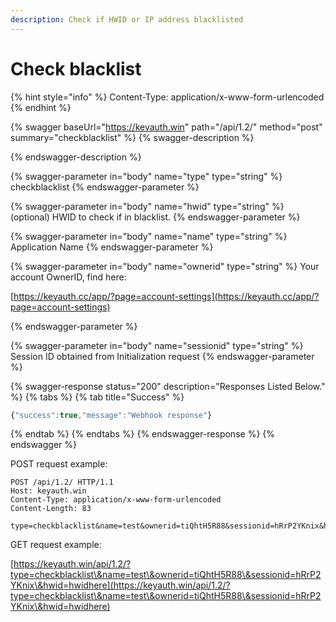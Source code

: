 ```yaml
---
description: Check if HWID or IP address blacklisted
---
```


# Check blacklist

{% hint style="info" %}
Content-Type: application/x-www-form-urlencoded
{% endhint %}

{% swagger baseUrl="https://keyauth.win" path="/api/1.2/" method="post" summary="checkblacklist" %}
{% swagger-description %}

{% endswagger-description %}

{% swagger-parameter in="body" name="type" type="string" %}
checkblacklist
{% endswagger-parameter %}

{% swagger-parameter in="body" name="hwid" type="string" %}
(optional) HWID to check if in blacklist.
{% endswagger-parameter %}

{% swagger-parameter in="body" name="name" type="string" %}
Application Name
{% endswagger-parameter %}

{% swagger-parameter in="body" name="ownerid" type="string" %}
Your account OwnerID, find here: 

[https://keyauth.cc/app/?page=account-settings](https://keyauth.cc/app/?page=account-settings)


{% endswagger-parameter %}

{% swagger-parameter in="body" name="sessionid" type="string" %}
Session ID obtained from Initialization request
{% endswagger-parameter %}

{% swagger-response status="200" description="Responses Listed Below." %}
{% tabs %}
{% tab title="Success" %}
```javascript
{"success":true,"message":"Webhook response"}
```
{% endtab %}
{% endtabs %}
{% endswagger-response %}
{% endswagger %}

POST request example:

```http
POST /api/1.2/ HTTP/1.1
Host: keyauth.win
Content-Type: application/x-www-form-urlencoded
Content-Length: 83

type=checkblacklist&name=test&ownerid=tiQhtH5R88&sessionid=hRrP2YKnix&hwid=hwidhere
```

GET request example:

[https://keyauth.win/api/1.2/?type=checkblacklist\&name=test\&ownerid=tiQhtH5R88\&sessionid=hRrP2YKnix\&hwid=hwidhere](https://keyauth.win/api/1.2/?type=checkblacklist\&name=test\&ownerid=tiQhtH5R88\&sessionid=hRrP2YKnix\&hwid=hwidhere)
